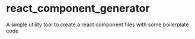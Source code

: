 # react_component_generator
A simple utility tool to create a react component files with some boilerplate code
